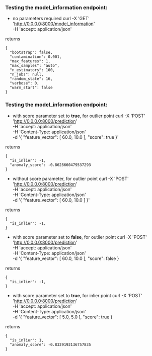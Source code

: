 ### Testing the model_information endpoint:

* no parameters required
	curl -X 'GET' \
	  'http://0.0.0.0:8000/model_information' \
	  -H 'accept: application/json'

returns

	{
	  "bootstrap": false,
	  "contamination": 0.001,
	  "max_features": 1,
	  "max_samples": "auto",
	  "n_estimators": 100,
	  "n_jobs": null,
	  "random_state": 16,
	  "verbose": 0,
	  "warm_start": false
	}


### Testing the model_information endpoint:

* with score parameter set to **true**, for outlier point
	curl -X 'POST' \
	  'http://0.0.0.0:8000/prediction' \
	  -H 'accept: application/json' \
	  -H 'Content-Type: application/json' \
	  -d '{
	  "feature_vector": [
	    60.0, 10.0
	  ],
	  "score": true
	}'

returns

	{
	  "is_inlier": -1,
	  "anomaly_score": -0.8628660479537293
	}


* without score parameter, for outlier point
	curl -X 'POST' \
	  'http://0.0.0.0:8000/prediction' \
	  -H 'accept: application/json' \
	  -H 'Content-Type: application/json' \
	  -d '{
	  "feature_vector": [
	    60.0, 10.0
	  ]
	}'

returns

	{
	  "is_inlier": -1,
	}


* with score parameter set to **false**, for outlier point
	curl -X 'POST' \
	  'http://0.0.0.0:8000/prediction' \
	  -H 'accept: application/json' \
	  -H 'Content-Type: application/json' \
	  -d '{
	  "feature_vector": [
	    60.0, 10.0
	  ],
	  "score": false
	}

returns

	{
	  "is_inlier": -1,
	}


* with score parameter set to **true**, for inlier point
	curl -X 'POST' \
	  'http://0.0.0.0:8000/prediction' \
	  -H 'accept: application/json' \
	  -H 'Content-Type: application/json' \
	  -d '{
	  "feature_vector": [
	    5.0, 5.0
	  ],
	  "score": true
	}

returns

	{
	  "is_inlier": 1,
	  "anomaly_score": -0.8329192136757835
	}
